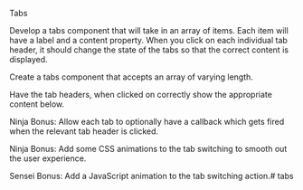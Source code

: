 Tabs

Develop a tabs component that will take in an array of items. Each item will have a label and a content property. When you click on each individual tab header, it should change the state of the tabs so that the correct content is displayed.

Create a tabs component that accepts an array of varying length.

Have the tab headers, when clicked on correctly show the appropriate content below.

Ninja Bonus: Allow each tab to optionally have a callback which gets fired when the relevant tab header is clicked.

Ninja Bonus: Add some CSS animations to the tab switching to smooth out the user experience.

Sensei Bonus: Add a JavaScript animation to the tab switching action.# tabs
